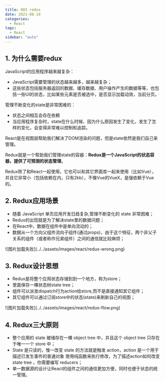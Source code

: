 ```yaml
---
title: 003 redux
date: 2021-08-19
categories:
  - React
tags:
  - React
sidebar: "auto"
---
```


## 1. 为什么需要redux
JavaScript的应用程序越来越复杂：
- JavaScript需要管理的状态越来越多，越来越复杂；
- 这些状态包括服务器返回的数据、缓存数据、用户操作产生的数据等等，也包括一些UI的状态，比如某些元素是否被选中，是否显示加载动效，当前分页。

管理不断变化的state是非常困难的：
- 状态之间相互会存在依赖
- 当应用程序复杂时，state在什么时候、因为什么原因发生了变化，发生了怎样的变化，会变得非常难以控制和追踪。

React是在视图层帮助我们解决了DOM渲染的问题，但是state依然是我们自己来管理。

Redux就是一个帮助我们管理state的容器：**Redux是一个JavaScript的状态容器，提供了可预测的状态管理**。

Redux除了和React一起使用，它也可以和其它界面库一起来使用（比如Vue），并且它非常小（包括依赖在内，只有2kb），不像Vue的VueX，是强依赖于Vue的。

## 2. Redux应用场景
- 随着 JavaScript 单页应用开发日趋复杂,管理不断变化的 state 非常困难；
- Redux的出现就是为了解决state里的数据问题；
- 在React中，数据在组件中是单向流动的；
- 数据从一个方向父组件流向子组件(通过props)，由于这个特征，两个非父子关系的组件（或者称作兄弟组件）之间的通信就比较麻烦；

<div class="img-box">
    ![图片加载失败](../../assets/images/react/redux-wrong.png)
</div>

## 3. Redux设计思想
- Redux是将整个应用状态存储到到一个地方，称为store；
- 里面保存一棵状态树state tree；
- 组件可以派发dispatch行为action给store,而不是直接通知其它组件；
- 其它组件可以通过订阅store中的状态(state)来刷新自己的视图；

<div class="img-box">
    ![图片加载失败](../../assets/images/react/redux-flow.png)
</div>

## 4. Redux三大原则
- 整个应用的 state 被储存在一棵 object tree 中，并且这个 object tree 只存在于唯一一个 store 中；
- State 是只读的，惟一改变 state 的方法就是触发 action，action 是一个用于描述已发生事件的普通对象 使用纯函数来执行修改，为了描述action如何改变state tree ，你需要编写 reducers；
- 单一数据源的设计让React的组件之间的通信更加方便，同时也便于状态的统一管理。
